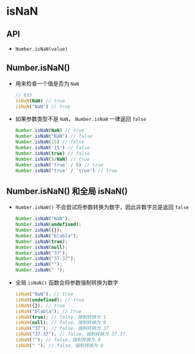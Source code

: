 # isNaN

## API

+ `Number.isNaN(value)`

## Number.isNaN()

+ 用来检查一个值是否为 `NaN`

  ```js
  // ES5
  isNaN(NaN) // true
  isNaN("NaN") // true
  ```

+ 如果参数类型不是 `NaN`， `Number.isNaN` 一律返回 `false`

  ```js
  Number.isNaN(NaN) // true
  Number.isNaN("NaN") // false
  Number.isNaN(15) // false
  Number.isNaN('15') // false
  Number.isNaN(true) // false
  Number.isNaN(9/NaN) // true
  Number.isNaN('true' / 0) // true
  Number.isNaN('true' / 'true') // true
  ```

## Number.isNaN() 和全局 isNaN()

+ `Number.isNaN()` 不会尝试将参数转换为数字，因此非数字总是返回 `false`

  ```js
  Number.isNaN("NaN");
  Number.isNaN(undefined);
  Number.isNaN({});
  Number.isNaN("blabla");
  Number.isNaN(true);
  Number.isNaN(null);
  Number.isNaN("37");
  Number.isNaN("37.37");
  Number.isNaN("");
  Number.isNaN(" ");
  ```

+ 全局 `isNaN()` 函数会将参数强制转换为数字

  ```js
  isNaN("NaN"); // true
  isNaN(undefined); // true
  isNaN({}); // true
  isNaN("blabla"); // true
  isNaN(true); // false，强制转换为 1
  isNaN(null); // false，强制转换为 0
  isNaN("37"); // false，强制转换为 37
  isNaN("37.37"); // false，强制转换为 37.37
  isNaN(""); // false，强制转换为 0
  isNaN(" "); // false，强制转换为 0
  ```

